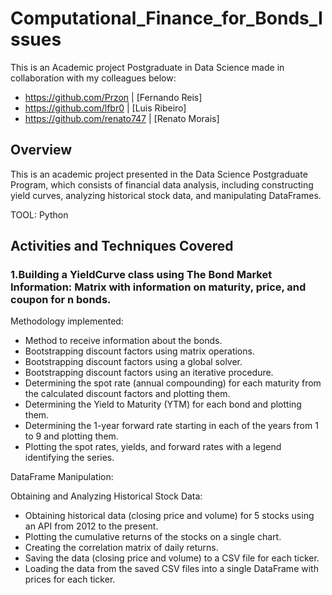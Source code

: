 # Computational_Finance_for_Bonds_Issues


This is an Academic project Postgraduate in Data Science made in collaboration with my colleagues below:

- https://github.com/Przon | [Fernando Reis]
- https://github.com/lfbr0 | [Luis Ribeiro]
- https://github.com/renato747 | [Renato Morais]

## Overview

This is an academic project presented in the Data Science Postgraduate Program, which consists of financial data analysis, including constructing yield curves, analyzing historical stock data, and manipulating DataFrames.

TOOL: Python


## Activities and Techniques Covered

### 1.Building a YieldCurve class using The Bond Market Information: Matrix with information on maturity, price, and coupon for n bonds.

Methodology implemented:
  - Method to receive information about the bonds.
  - Bootstrapping discount factors using matrix operations.
  - Bootstrapping discount factors using a global solver.
  - Bootstrapping discount factors using an iterative procedure.
  - Determining the spot rate (annual compounding) for each maturity from the calculated discount factors and plotting them.
  - Determining the Yield to Maturity (YTM) for each bond and plotting them.
  - Determining the 1-year forward rate starting in each of the years from 1 to 9 and plotting them.
  - Plotting the spot rates, yields, and forward rates with a legend identifying the series.


DataFrame Manipulation:

Obtaining and Analyzing Historical Stock Data:
  - Obtaining historical data (closing price and volume) for 5 stocks using an API from 2012 to the present.
  - Plotting the cumulative returns of the stocks on a single chart.
  - Creating the correlation matrix of daily returns.
  - Saving the data (closing price and volume) to a CSV file for each ticker.
  - Loading the data from the saved CSV files into a single DataFrame with prices for each ticker.
